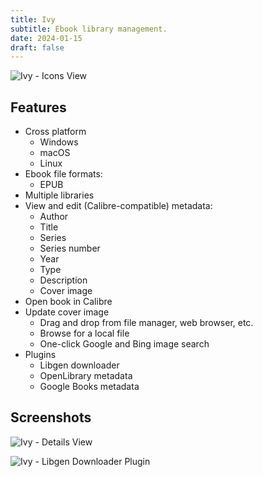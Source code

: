 ```yaml
---
title: Ivy
subtitle: Ebook library management.
date: 2024-01-15
draft: false
---
```


![Ivy - Icons View](/static/images/ivy-icons.jpg)

## Features

* Cross platform
    * Windows
    * macOS
    * Linux
* Ebook file formats:
    * EPUB
* Multiple libraries
* View and edit (Calibre-compatible) metadata:
    * Author
    * Title
    * Series
    * Series number
    * Year
    * Type
    * Description
    * Cover image
* Open book in Calibre
* Update cover image
    * Drag and drop from file manager, web browser, etc.
    * Browse for a local file
    * One-click Google and Bing image search
* Plugins
    * Libgen downloader
    * OpenLibrary metadata
    * Google Books metadata

## Screenshots

![Ivy - Details View](/static/images/ivy-details.jpg)

![Ivy - Libgen Downloader Plugin](/static/images/ivy-downloader.jpg)
